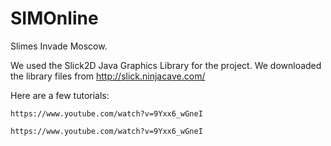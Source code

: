 # SIMOnline
Slimes Invade Moscow.

We used the Slick2D Java Graphics Library for the project. We downloaded the library files from http://slick.ninjacave.com/


Here are a few tutorials:

``https://www.youtube.com/watch?v=9Yxx6_wGneI``

``https://www.youtube.com/watch?v=9Yxx6_wGneI``
